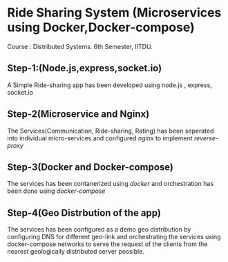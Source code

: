 # Ride Sharing System (Microservices using Docker,Docker-compose)
Course : Distributed Systems.
6th Semester, IITDU.

## Step-1:(**Node.js,express,socket.io**)
A Simple Ride-sharing app has been developed using node.js , express, socket.io
## Step-2(**Microservice and Nginx**)
The Services(Communication, Ride-sharing, Rating) has been seperated into individual micro-services and configured *nginx* to implement *reverse-proxy*
## Step-3(**Docker and Docker-compose**)
The services has been contanerized using *docker* and orchestration has been done using *docker-compose* 
## Step-4(**Geo Distrbution of the app**)
The services has been configured as a demo geo distribution by configuring DNS for different geo-link and orchestrating the services using docker-compose networks to serve the request of the clients from the nearest geologically distributed server possible.
  
